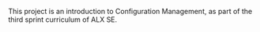 This project is an introduction to Configuration Management, as part of the third sprint curriculum of ALX SE. 
